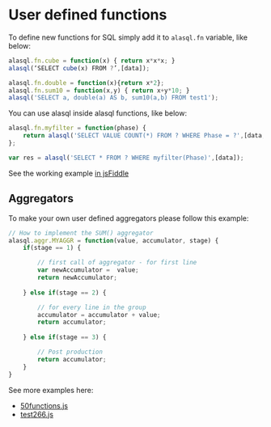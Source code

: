 # User defined functions

To define new functions for SQL simply add it to ```alasql.fn``` variable, like below:


```js
alasql.fn.cube = function(x) { return x*x*x; }
alasql(‘SELECT cube(x) FROM ?’,[data]);
```

```js
alasql.fn.double = function(x){return x*2};        
alasql.fn.sum10 = function(x,y) { return x+y*10; }
alasql('SELECT a, double(a) AS b, sum10(a,b) FROM test1');
```




You can use alasql inside alasql functions, like below:
```js
alasql.fn.myfilter = function(phase) {
	return alasql('SELECT VALUE COUNT(*) FROM ? WHERE Phase = ?',[data,phase]) == 2;
};

var res = alasql('SELECT * FROM ? WHERE myfilter(Phase)',[data]);
```
See the working example [in jsFiddle](http://jsfiddle.net/agershun/1nccgs6n/3/)


## Aggregators

To make your own user defined aggregators please follow this example:

```js
// How to implement the SUM() aggregator
alasql.aggr.MYAGGR = function(value, accumulator, stage) {
	if(stage == 1) {

		// first call of aggregator - for first line
		var newAccumulator =  value;
		return newAccumulator;
	
	} else if(stage == 2) {

		// for every line in the group
		accumulator = accumulator + value;
		return accumulator;
	
	} else if(stage == 3) {

		// Post production
		return accumulator;  
	}
}
```

See more examples here:
* [50functions.js](https://github.com/agershun/alasql/blob/develop/src/55functions.js#L230-L339)
* [test266.js](https://github.com/agershun/alasql/blob/develop/test/test266.js)

  


